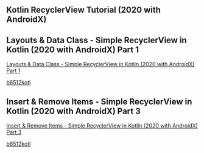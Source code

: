 ## Kotlin RecyclerView Tutorial (2020 with AndroidX)
## Layouts & Data Class - Simple RecyclerView in Kotlin (2020 with AndroidX) Part 1
[Layouts & Data Class - Simple RecyclerView in Kotlin (2020 with AndroidX) Part 1](https://www.youtube.com/watch?v=6Gm3eMG8KqI&list=PLrnPJCHvNZuCqEyW_LVTM9r6NnyGD4Db8)  
  
[b6512kotl](b6514code.md)  
## Insert & Remove Items - Simple RecyclerView in Kotlin (2020 with AndroidX) Part 3
[Insert & Remove Items - Simple RecyclerView in Kotlin (2020 with AndroidX) Part 3](https://www.youtube.com/watch?v=XyQvoONPMng&list=PLrnPJCHvNZuCqEyW_LVTM9r6NnyGD4Db8&index=3)  
  
[b6512kotl](b6514code.md)  